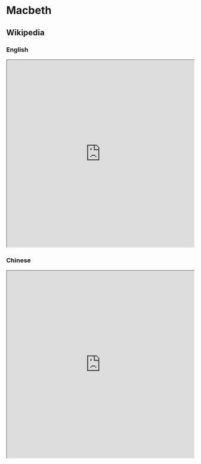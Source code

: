 # Macbeth

## Wikipedia

### English

<iframe src="https://en.m.wikipedia.org/wiki/Macbeth" style="height: 500px; width: 500px"></iframe>

### Chinese

<iframe src="https://zh.m.wikipedia.org/wiki/%E9%A6%AC%E5%85%8B%E7%99%BD" style="height: 500px; width: 500px"></iframe>